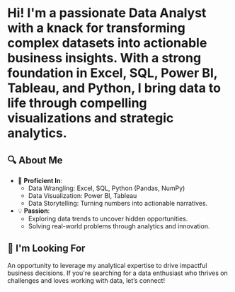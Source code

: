 # Hi! I'm a passionate  **Data Analyst** with a knack for transforming complex datasets into actionable business insights. With a strong foundation in **Excel**, **SQL**, **Power BI**, **Tableau**, and **Python**, I bring data to life through compelling visualizations and strategic analytics.
## 🔍 About Me  
- 🌟 **Proficient In**:  
  - Data Wrangling: Excel, SQL, Python (Pandas, NumPy)  
  - Data Visualization: Power BI, Tableau 
  - Data Storytelling: Turning numbers into actionable narratives.  
- 💡 **Passion**:  
  - Exploring data trends to uncover hidden opportunities.  
  - Solving real-world problems through analytics and innovation.  
## 💼 I'm Looking For  
An opportunity to leverage my analytical expertise to drive impactful business decisions. If you're searching for a data enthusiast who thrives on challenges and loves working with data, let’s connect!  
